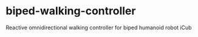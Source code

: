 # biped-walking-controller
Reactive omnidirectional walking controller for biped humanoid robot iCub
